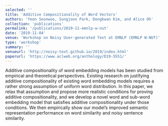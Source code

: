 ```yaml
---
selected: ''
title: 'Additive Compositionality of Word Vectors'
authors: 'Yeon Seonwoo, Sungjoon Park, Dongkwan Kim, and Alice Oh'
collection: 'publications'
permalink: '/publications/2019-11-emnlp-w-nut'
date: '2019-11-04'
venue: 'Workshop on Noisy User-generated Text at EMNLP (EMNLP W-NUT)'
type: 'workshop'
summary: ''
venueurl: 'http://noisy-text.github.io/2019/index.html'
paperurl: 'https://www.aclweb.org/anthology/D19-5551/'
---
```


Additive compositionality of word embedding models has been studied from empirical and theoretical perspectives. Existing research on justifying additive compositionality of existing word embedding models requires a rather strong assumption of uniform word distribution. In this paper, we relax that assumption and propose more realistic conditions for proving additive compositionality, and we develop a novel word and sub-word embedding model that satisfies additive compositionality under those conditions. We then empirically show our model’s improved semantic representation performance on word similarity and noisy sentence similarity.
